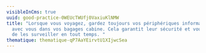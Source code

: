 ```yaml
---
visibleInCms: true
uuid: good-practice-0WEUcTWUfj0VaxiuKlNMW
title: "Lorsque vous voyagez, gardez toujours vos périphériques informatiques
  avec vous dans vos bagages cabine. Cela garantit leur sécurité et vous permet
  de les surveiller en tout temps. "
thematique: thematique-qP7AaYEirvtU1XIjwcSea
---
```

